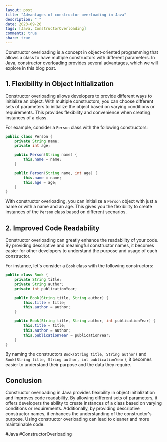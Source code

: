 ```yaml
---
layout: post
title: "Advantages of constructor overloading in Java"
description: " "
date: 2023-09-26
tags: [Java, ConstructorOverloading]
comments: true
share: true
---
```


Constructor overloading is a concept in object-oriented programming that allows a class to have multiple constructors with different parameters. In Java, constructor overloading provides several advantages, which we will explore in this blog post.

## 1. Flexibility in Object Initialization

Constructor overloading allows developers to provide different ways to initialize an object. With multiple constructors, you can choose different sets of parameters to initialize the object based on varying conditions or requirements. This provides flexibility and convenience when creating instances of a class.

For example, consider a `Person` class with the following constructors:

```java
public class Person {
    private String name;
    private int age;

    public Person(String name) {
        this.name = name;
    }

    public Person(String name, int age) {
        this.name = name;
        this.age = age;
    }
}
```

With constructor overloading, you can initialize a `Person` object with just a name or with a name and an age. This gives you the flexibility to create instances of the `Person` class based on different scenarios.

## 2. Improved Code Readability

Constructor overloading can greatly enhance the readability of your code. By providing descriptive and meaningful constructor names, it becomes easier for other developers to understand the purpose and usage of each constructor.

For instance, let's consider a `Book` class with the following constructors:

```java
public class Book {
    private String title;
    private String author;
    private int publicationYear;

    public Book(String title, String author) {
        this.title = title;
        this.author = author;
    }

    public Book(String title, String author, int publicationYear) {
        this.title = title;
        this.author = author;
        this.publicationYear = publicationYear;
    }
}
```

By naming the constructors `Book(String title, String author)` and `Book(String title, String author, int publicationYear)`, it becomes easier to understand their purpose and the data they require.

## Conclusion

Constructor overloading in Java provides flexibility in object initialization and improves code readability. By allowing different sets of parameters, it offers developers the ability to create instances of a class based on varying conditions or requirements. Additionally, by providing descriptive constructor names, it enhances the understanding of the constructor's purpose. Using constructor overloading can lead to cleaner and more maintainable code.

#Java #ConstructorOverloading